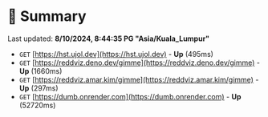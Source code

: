 # 📖 Summary
Last updated: **8/10/2024, 8:44:35 PG "Asia/Kuala_Lumpur"**

- `GET` [https://hst.ujol.dev](https://hst.ujol.dev) - **Up** (495ms)
- `GET` [https://reddviz.deno.dev/gimme](https://reddviz.deno.dev/gimme) - **Up** (1660ms)
- `GET` [https://reddviz.amar.kim/gimme](https://reddviz.amar.kim/gimme) - **Up** (297ms)
- `GET` [https://dumb.onrender.com](https://dumb.onrender.com) - **Up** (52720ms)
